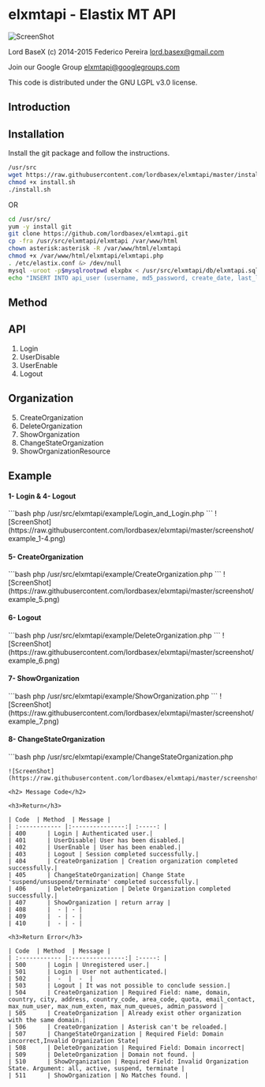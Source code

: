 # elxmtapi - Elastix MT API

![ScreenShot](https://raw.githubusercontent.com/lordbasex/elxmtapi/master/logo/elxmtapi.png)

Lord BaseX (c) 2014-2015
 Federico Pereira <lord.basex@gmail.com>

 Join our Google Group <elxmtapi@googlegroups.com>

This code is distributed under the GNU LGPL v3.0 license.


## Introduction


## Installation

Install the git package and follow the instructions.

```bash
/usr/src
wget https://raw.githubusercontent.com/lordbasex/elxmtapi/master/install.sh --no-check-certificate -O /usr/src/install.sh
chmod +x install.sh
./install.sh
```

OR


```bash
cd /usr/src/
yum -y install git
git clone https://github.com/lordbasex/elxmtapi.git
cp -fra /usr/src/elxmtapi/elxmtapi /var/www/html
chown asterisk:asterisk -R /var/www/html/elxmtapi
chmod +x /var/www/html/elxmtapi/elxmtapi.php
. /etc/elastix.conf &> /dev/null
mysql -uroot -p$mysqlrootpwd elxpbx < /usr/src/elxmtapi/db/elxmtapi.sql
echo "INSERT INTO api_user (username, md5_password, create_date, last_login, minute_session, enabled) VALUES ('fpereira', md5('iperfex'), now(), NULL, 10, '1');" | mysql -uroot -p$mysqlrootpwd elxpbx
```

## Method

<h2>API</h2>

<ol start="1">
  <li>Login</li>
  <li>UserDisable</li>
  <li>UserEnable</li>
  <li>Logout</li>
</ol>

<h2>Organization</h2>

<ol start="5">
  <li>CreateOrganization</li>
  <li>DeleteOrganization</li>
  <li>ShowOrganization</li>
  <li>ChangeStateOrganization</li>
  <li>ShowOrganizationResource</li>
</ol>

<h2>Example</h2>

<h4>1- Login & 4- Logout</h4>
```bash
php /usr/src/elxmtapi/example/Login_and_Login.php
```
![ScreenShot](https://raw.githubusercontent.com/lordbasex/elxmtapi/master/screenshot/example_1-4.png)

<h4>5- CreateOrganization</h4>
```bash
php /usr/src/elxmtapi/example/CreateOrganization.php
```
![ScreenShot](https://raw.githubusercontent.com/lordbasex/elxmtapi/master/screenshot/example_5.png)

<h4>6- Logout</h4>
```bash
php /usr/src/elxmtapi/example/DeleteOrganization.php
```
![ScreenShot](https://raw.githubusercontent.com/lordbasex/elxmtapi/master/screenshot/example_6.png)

<h4>7- ShowOrganization</h4>
```bash
php /usr/src/elxmtapi/example/ShowOrganization.php
```
![ScreenShot](https://raw.githubusercontent.com/lordbasex/elxmtapi/master/screenshot/example_7.png)

<h4>8- ChangeStateOrganization</h4>
```bash
php /usr/src/elxmtapi/example/ChangeStateOrganization.php

```
![ScreenShot](https://raw.githubusercontent.com/lordbasex/elxmtapi/master/screenshot/example_8.png)

<h2> Message Code</h2>

<h3>Return</h3>

| Code  | Method  | Message |
| :------------ |:---------------:| :-----: |
| 400      | Login | Authenticated user.|
| 401      | UserDisable| User has been disabled.|
| 402      | UserEnable | User has been enabled.|
| 403      | Logout | Session completed successfully.|
| 404      | CreateOrganization | Creation organization completed successfully.|
| 405      | ChangeStateOrganization| Change State 'suspend/unsuspend/terminate' completed successfully.|
| 406      | DeleteOrganization | Delete Organization completed successfully.|
| 407      | ShowOrganization | return array |
| 408      |  - | - |
| 409      |  - | - |
| 410      |  - | - |

<h3>Return Error</h3>

| Code  | Method  | Message |
| :------------ |:---------------:| :-----: |
| 500      | Login | Unregistered user.|
| 501      | Login | User not authenticated.|
| 502      |  -  |  -  |
| 503      | Logout | It was not possible to conclude session.|
| 504      | CreateOrganization | Required Field: name, domain, country, city, address, country_code, area_code, quota, email_contact, max_num_user, max_num_exten, max_num_queues, admin_password |
| 505      | CreateOrganization | Already exist other organization with the same domain.|
| 506      | CreateOrganization | Asterisk can't be reloaded.|
| 507      | ChangeStateOrganization | Required Field: Domain incorrect,Invalid Organization State|
| 508      | DeleteOrganization | Required Field: Domain incorrect|
| 509      | DeleteOrganization | Domain not found. |
| 510      | ShowOrganization | Required Field: Invalid Organization State. Argument: all, active, suspend, terminate |
| 511      | ShowOrganization | No Matches found. |
